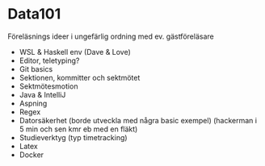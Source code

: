 # Data101

Föreläsnings ideer i ungefärlig ordning med ev. gästföreläsare
* WSL & Haskell env (Dave & Love)
* Editor, teletyping?
* Git basics
* Sektionen, kommitter och sektmötet
* Sektmötesmotion
* Java & IntelliJ
* Aspning
* Regex
* Datorsäkerhet (borde utveckla med några basic exempel) (hackerman i 5 min och sen kmr eb med en fläkt)
* Studieverktyg (typ timetracking)
* Latex
* Docker
